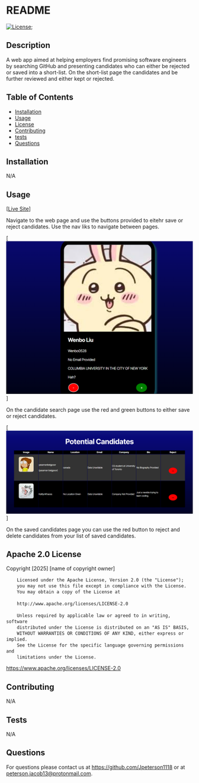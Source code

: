 # README
  [![License](https://img.shields.io/badge/License-Apache_2.0-blue.svg)](https://opensource.org/licenses/Apache-2.0);

  ## Description

  A web app aimed at helping employers find promising software engineers by searching GitHub and presenting candidates who can either be rejected or saved into a short-list. On the short-list page the candidates and be further reviewed and either kept or rejected.


  ## Table of Contents

  - [Installation](#installation})
  - [Usage](#usage)
  - [License](#license)
  - [Contributing](#contributing)
  - [tests](#tests)
  - [Questions](#questions)

  ## Installation

  N/A

  ## Usage
  [[Live Site](https://candidate-search-6q5k.onrender.com/)]

  Navigate to the web page and use the buttons provided to eitehr save or reject candidates. Use the nav liks to navigate between pages.
  
  [![Candidate Search](/src/assets/candidate-search.png)]
  
  On the candidate search page use the red and green buttons to either save or reject candidates.

  [![Saved Candidates](/src/assets/potential-candidates.png)]

  On the saved candidates page you can use the red button to reject and delete candidates from your list of saved candidates.

  ## Apache 2.0 License

  Copyright [2025] [name of copyright owner]

        Licensed under the Apache License, Version 2.0 (the "License");
        you may not use this file except in compliance with the License.
        You may obtain a copy of the License at

        http://www.apache.org/licenses/LICENSE-2.0

        Unless required by applicable law or agreed to in writing, software
        distributed under the License is distributed on an "AS IS" BASIS,
        WITHOUT WARRANTIES OR CONDITIONS OF ANY KIND, either express or implied.
        See the License for the specific language governing permissions and
        limitations under the License.

  https://www.apache.org/licenses/LICENSE-2.0

  ## Contributing

  N/A

  ## Tests

  N/A

  ## Questions

  For questions please contact us at https://github.com/Jpeterson1118 or at peterson.jacob13@protonmail.com.

